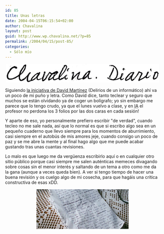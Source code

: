 ```yaml
---
id: 85
title: Unas letras
date: 2004-04-15T06:15:54+02:00
author: Chavalina
layout: post
guid: http://www.wp.chavalina.net/?p=85
permalink: /2004/04/15/post-85/
categories:
  - Sólo mío
---
```

<p align="center">
  <img src="/imagenes/fotos/escrito.jpg" width="500" height="60" />
</p>

Siguiendo <a href="http://dmnet.bitacoras.com/index.php?id=1728" target="_blank">la iniciativa de David Martínez</a> (Delirios de un informático) ahí va un poco de mi pu&ntilde;o y letra. Como David dice, tanto teclear y seguro que muchos se están olvidando ya de coger un bolígrafo; yo sin embargo me parece que lo tengo crudo, ya que el lunes vuelvo a clase, y en <acronym title="Inteligencia Artificial">IA</acronym> el profesor no perdona los 3 folios por las dos caras en cada sesión!

Y aparte de eso, yo personalmente prefiero escribir "de verdad", cuando tecleo no me sale nada, así que lo normal es que si escribo algo sea en un peque&ntilde;o cuaderno que llevo siempre para los momentos de aburrimiento, casi siempre en el autob&uacute;s de mis amores jeje, cuando consigo un poco de paz y se me abre la mente y al final hago algo que me puede acabar gustando tras unas cuantas revisiones. 

Lo malo es que luego me da verg&uuml;enza escribirlo aquí o en cualquier otro sitio p&uacute;blico porque casi siempre me salen auténticas memeces divagando sobre cosas sin el menor interés y saltando de un tema a otro como me da la gana (aunque a veces queda bien). A ver si tengo tiempo de hacer una buena revisión y os cuelgo algo de mi cosecha, para que hagáis una crítica constructiva de esas xDD. 

<p align="center">
  <img src="/imagenes/fotos/folios.jpg" width="300" height="129" />
</p>